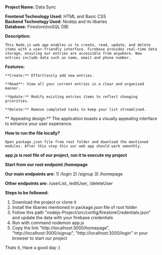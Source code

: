 **Project Name:** Data Sync

**Frontend Technology Used:** HTML and Basic CSS<br>
**Backend Technology Used:** Nodejs and its libaries<br>
**Database:** Firestore(noSQL DB)<br>

**Description:**

    This Node.js web app enables us to create, read, update, and delete items with a user-friendly interface. Firebase provides real-time data storage, ensuring our entries are accessible from anywhere. New entries include data such as name, email and phone number.

**Features:**

    **Create:** Effortlessly add new entries.

    **Read**: View all your current entries in a clear and organized manner.

    **Update:** Modify existing entries items to reflect changing priorities.

    **Delete:** Remove completed tasks to keep your list streamlined.

   ** Appealing design:** The application boasts a visually appealing interface to enhance your user experience.
    
**How to run the file locally?**

    Open package.json file from root folder and download the mentioned modules. After this step this our web app should work smoothly. 

**app.js is root file of our project, run it to execute my project**

**Start from our root endpoint /homepage**

**Our main endpoints are:**
    1) /login
    2) /signup
    3) /homepage

**Other endpoints are:** /userList, /editUser, /deleteUser

**Steps to be followed:**
1) Download the project or clone it
2) Install the libaries mentioned in package.json file of root folder
3) Follow this path "nodejs-Project/src/config/firestoreCredentials.json" and update the data with your firebase credentials
4) Run with command nodemon app.js
5) Copy the link "http://localhost:3000/homepage", "http://localhost:3000/signup", "http://localhost:3000/login" in your browser to start our project

Thats it, Have a good day :)




